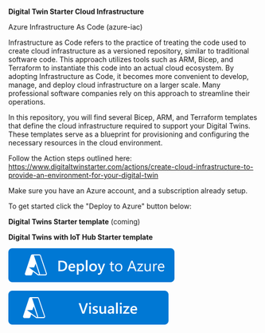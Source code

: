 **Digital Twin Starter Cloud Infrastructure**

Azure Infrastructure As Code (azure-iac)

Infrastructure as Code refers to the practice of treating the code used to create cloud infrastructure as a versioned repository, similar to traditional software code. This approach utilizes tools such as ARM, Bicep, and Terraform to instantiate this code into an actual cloud ecosystem. By adopting Infrastructure as Code, it becomes more convenient to develop, manage, and deploy cloud infrastructure on a larger scale. Many professional software companies rely on this approach to streamline their operations.

In this repository, you will find several Bicep, ARM, and Terraform templates that define the cloud infrastructure required to support your Digital Twins. These templates serve as a blueprint for provisioning and configuring the necessary resources in the cloud environment.

Follow the Action steps outlined here: 
https://www.digitaltwinstarter.com/actions/create-cloud-infrastructure-to-provide-an-environment-for-your-digital-twin

Make sure you have an Azure account, and a subscription already setup.

To get started click the "Deploy to Azure" button below:

**Digital Twins Starter template**
(coming)

**Digital Twins with IoT Hub Starter template**

[![Deploy To Azure](https://raw.githubusercontent.com/DigitalBotLab/azure-iac/main/deploytoazure.svg?sanitize=true)](https://portal.azure.com/#create/Microsoft.Template/uri/https%3A%2F%2Fraw.githubusercontent.com%2FDigitalBotLab%2Fazure-iac%2Fmain%2Fbicep-testenv%2Fmain.json)

[![Visualize](https://raw.githubusercontent.com/DigitalBotLab/azure-iac/main/visualizebutton.svg?sanitize=true)](http://armviz.io/#/?load=https%3A%2F%2Fraw.githubusercontent.com%2FDigitalBotLab%2Fazure-iac%2Fmain%2Fbicep-testenv%2Fmain.json)
